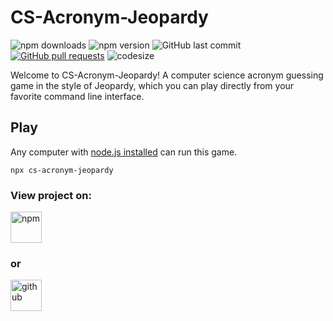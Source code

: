 # CS-Acronym-Jeopardy
![npm downloads](https://img.shields.io/npm/dw/cs-acronym-jeopardy)
![npm version](https://img.shields.io/npm/v/cs-acronym-jeopardy)
![GitHub last commit](https://img.shields.io/github/last-commit/UW-Madison-DSI/Covid19Wastewater)
[![GitHub pull requests](https://img.shields.io/github/issues-pr/UW-Madison-DSI/Covid19Wastewater)](https://github.com/UW-Madison-DSI/Covid19Wastewater/pulls)
![codesize](https://img.shields.io/github/languages/code-size/UW-Madison-DSI/Covid19Wastewater)

Welcome to CS-Acronym-Jeopardy! A computer science acronym guessing game in the style of Jeopardy, which you can play directly from your favorite command line interface.

## Play
Any computer with [node.js installed](https://nodejs.org/en/download) can run this game.
```
npx cs-acronym-jeopardy
```


### View project on:
[<img src="https://github.com/npm/logos/blob/7fb0bc425e0dac1bab065217c4ed595594448db4/npm-transparent.png" height="50"  alt="npm">](https://www.npmjs.com/package/@kyllan/cs-acronym-jeopardy) 
### or 
[<img src="https://github.githubassets.com/images/modules/logos_page/GitHub-Logo.png" height="50" alt="github">](https://github.com/kyllan16693/CS-Acronym-Jeopardy/tree/main)
